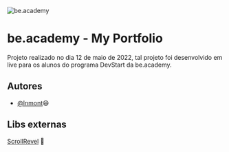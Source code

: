 
![be.academy](https://www.beacademy.com.br/wp-content/uploads/2019/11/Logo-Topo.png)


# be.academy - My Portfolio

Projeto realizado no dia 12 de maio de 2022, tal projeto foi desenvolvido em live para os alunos do programa DevStart da be.academy.



## Autores

- [@lnmont](https://www.github.com/lnmont)😄


## Libs externas

[ScrollRevel](https://scrollrevealjs.org/) 🚀

